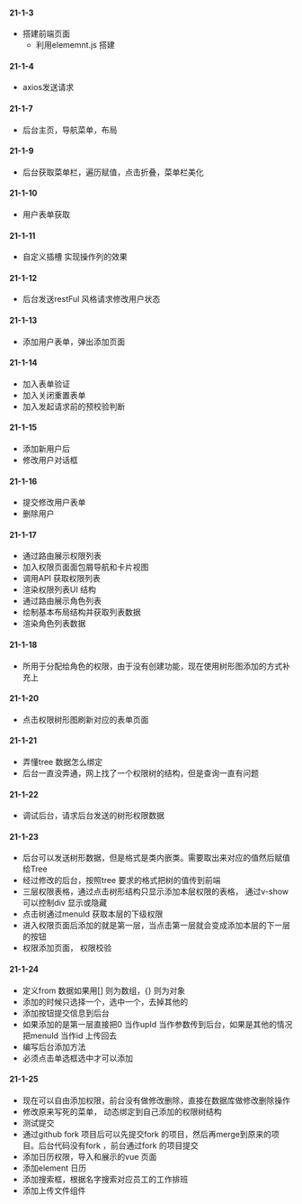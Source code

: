 #### 21-1-3
 * 搭建前端页面
   - 利用elememnt.js 搭建

#### 21-1-4
 * axios发送请求

#### 21-1-7 
 * 后台主页，导航菜单，布局

#### 21-1-9 
 * 后台获取菜单栏，遍历赋值，点击折叠，菜单栏美化

#### 21-1-10
 * 用户表单获取

#### 21-1-11 
 * 自定义插槽  实现操作列的效果

#### 21-1-12 
 * 后台发送restFul 风格请求修改用户状态

#### 21-1-13
 * 添加用户表单，弹出添加页面

#### 21-1-14
 * 加入表单验证
 * 加入关闭重置表单
 * 加入发起请求前的预校验判断

#### 21-1-15
 * 添加新用户后
 * 修改用户对话框

#### 21-1-16
 * 提交修改用户表单
 * 删除用户 

#### 21-1-17
 * 通过路由展示权限列表
 * 加入权限页面面包屑导航和卡片视图
 * 调用API 获取权限列表
 * 渲染权限列表UI 结构     
 * 通过路由展示角色列表
 * 绘制基本布局结构并获取列表数据
 * 渲染角色列表数据

#### 21-1-18
 * 所用于分配给角色的权限，由于没有创建功能，现在使用树形图添加的方式补充上

#### 21-1-20
 * 点击权限树形图刷新对应的表单页面

#### 21-1-21
 * 弄懂tree 数据怎么绑定
 * 后台一直没弄通，网上找了一个权限树的结构，但是查询一直有问题

#### 21-1-22
 * 调试后台，请求后台发送的树形权限数据

#### 21-1-23
 * 后台可以发送树形数据，但是格式是类内嵌类。需要取出来对应的值然后赋值给Tree
 * 经过修改的后台，按照tree 要求的格式把树的值传到前端
 * 三层权限表格，通过点击树形结构只显示添加本层权限的表格， 通过v-show 可以控制div 显示或隐藏
 * 点击树通过menuId 获取本层的下级权限
 * 进入权限页面后添加的就是第一层，当点击第一层就会变成添加本层的下一层的按钮
 * 权限添加页面， 权限校验

#### 21-1-24
 * 定义from 数据如果用[] 则为数组，{} 则为对象
 * 添加的时候只选择一个，选中一个，去掉其他的
 * 添加按钮提交信息到后台
 * 如果添加的是第一层直接把0 当作upId 当作参数传到后台，如果是其他的情况把menuId 当作id 上传回去
 * 编写后台添加方法
 * 必须点击单选框选中才可以添加

#### 21-1-25
 * 现在可以自由添加权限，前台没有做修改删除，直接在数据库做修改删除操作
 * 修改原来写死的菜单， 动态绑定到自己添加的权限树结构
 * 测试提交
 * 通过github fork 项目后可以先提交fork 的项目，然后再merge到原来的项目。后台代码没有fork ，前台通过fork 的项目提交
 * 添加日历权限，导入和展示的vue 页面
 * 添加element 日历
 * 添加搜索框，根据名字搜索对应员工的工作排班
 * 添加上传文件组件



 